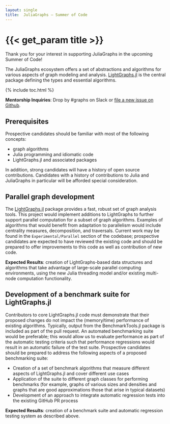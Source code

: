```yaml
---
layout: single
title:  JuliaGraphs – Summer of Code
---
```


# {{< get_param title >}}

Thank you for your interest in supporting JuliaGraphs in the upcoming Summer of Code!

The JuliaGraphs ecosystem offers a set of abstractions and algorithms for various aspects of graph modeling and analysis.
[LightGraphs.jl](https://github.com/JuliaGraphs/LightGraphs.jl) is the central package defining the types and essential
algorithms.

{% include toc.html %}

**Mentorship Inquiries**: Drop by #graphs on Slack or [file a new issue on Github](https://github.com/JuliaGraphs/LightGraphs.jl/issues/new).

## Prerequisites
Prospective candidates should be familiar with most of the following concepts:
- graph algorithms
- Julia programming and idiomatic code
- LightGraphs.jl and associated packages

In addition, strong candidates will have a history of open source contributions. Candidates with a history of contributions to Julia and JuliaGraphs in particular will be afforded special consideration.

## Parallel graph development

The [LightGraphs.jl](https://github.com/JuliaGraphs/LightGraphs.jl) package provides a fast, robust set of graph analysis tools. This project would implement additions to LightGraphs to further support parallel computation for a subset of graph algorithms. Examples of algorithms that would benefit from adaptation to parallelism would include centrality measures, decomposition, and traversals. Current work may be found in the `Experimental/Parallel` section of the codebase; prospective candidates are expected to have reviewed the existing code and should be prepared to offer improvements to this code as well as contribution of new code.

**Expected Results**: creation of LightGraphs-based data structures and algorithms that take advantage of large-scale parallel computing environments, using the new Julia threading model and/or existing multi-node computation functionality.


## Development of a benchmark suite for LightGraphs.jl

Contributors to core LightGraphs.jl code must demonstrate that their proposed changes do not impact the (memory/time) performance of existing algorithms. Typically, output from the BenchmarkTools.jl package is included as part of the pull request. An automated benchmarking suite would be preferable; this would allow us to evaluate performance as part of the automatic testing criteria such that performance regressions would result in an automatic failure of the test suite. Prospective candidates should be prepared to address the following aspects of a proposed benchmarking suite:
* Creation of a set of benchmark algorithms that measure different aspects of LightGraphs.jl and cover different use cases
* Application of the suite to different graph classes for performing benchmarks (for example, graphs of various sizes and densities and graphs that are good approximations those that arise in typical datasets)
* Development of an approach to integrate automatic regression tests into the existing GitHub PR process

**Expected Results**: creation of a benchmark suite and automatic regression testing system as described above.
